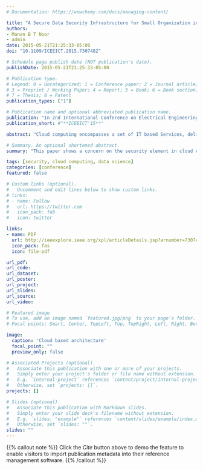 ```yaml
---
# Documentation: https://wowchemy.com/docs/managing-content/

title: "A Secure Data Security Infrastructure for Small Organization in Cloud Computing"
authors:
- Manan B T Noor
- admin
date: 2015-05-21T21:25:33-05:00
doi: "10.1109/ICEEICT.2015.7307482"

# Schedule page publish date (NOT publication's date).
publishDate: 2015-05-21T21:25:33-05:00

# Publication type.
# Legend: 0 = Uncategorized; 1 = Conference paper; 2 = Journal article;
# 3 = Preprint / Working Paper; 4 = Report; 5 = Book; 6 = Book section;
# 7 = Thesis; 8 = Patent
publication_types: ["1"]

# Publication name and optional abbreviated publication name.
publication: "In 2nd International Conference on Electrical Engineering and Information Communication Technology (ICEEICT'15)"
publication_short: #"**ICEEICT'15**"

abstract: "Cloud computing encompasses a set of IT based Services, delivered by a third party provider who owns the infrastructure and provided to customers over a network. It is now one of the fastest growing technologies of the IT trade for business. Thus the high flexibility and portability of cloud have raised numerous security concerns. Security issue in cloud computing has become the vital reason of impeding its development. This paper shows a concern on the security element in cloud environment for small business addressing their shortcomings and finding solutions for it. Measured security features have been implemented by developing a secured data encryption, exchange and decryption infrastructure resulting in a data security model."

# Summary. An optional shortened abstract.
summary: "This paper shows a concern on the security element in cloud environment for small business addressing their shortcomings and finding solutions for it. Measured security features have been implemented by developing a secured data encryption, exchange and decryption infrastructure resulting in a data security model."

tags: [security, cloud computing, data science]
categories: [conference]
featured: false

# Custom links (optional).
#   Uncomment and edit lines below to show custom links.
# links:
# - name: Follow
#   url: https://twitter.com
#   icon_pack: fab
#   icon: twitter

links:
- name: PDF
  url: http://ieeexplore.ieee.org/xpl/articleDetails.jsp?arnumber=7307482
  icon_pack: fas
  icon: file-pdf

url_pdf:
url_code:
url_dataset:
url_poster:
url_project:
url_slides:
url_source:
url_video:

# Featured image
# To use, add an image named `featured.jpg/png` to your page's folder.
# Focal points: Smart, Center, TopLeft, Top, TopRight, Left, Right, BottomLeft, Bottom, BottomRight.

image:
  caption: 'Cloud based architecture'
  focal_point: ""
  preview_only: false

# Associated Projects (optional).
#   Associate this publication with one or more of your projects.
#   Simply enter your project's folder or file name without extension.
#   E.g. `internal-project` references `content/project/internal-project/index.md`.
#   Otherwise, set `projects: []`.
projects: []

# Slides (optional).
#   Associate this publication with Markdown slides.
#   Simply enter your slide deck's filename without extension.
#   E.g. `slides: "example"` references `content/slides/example/index.md`.
#   Otherwise, set `slides: ""`.
slides: ""
---
```


{{% callout note %}}
Click the *Cite* button above to demo the feature to enable visitors to import publication metadata into their reference management software.
{{% /callout %}}
